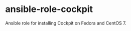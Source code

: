 ansible-role-cockpit
====================

Ansible role for installing Cockpit on Fedora and CentOS 7.

